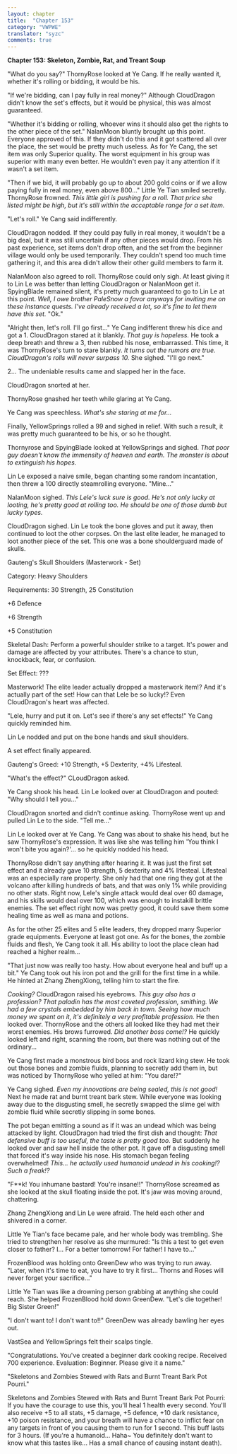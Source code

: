 ```yaml
---
layout: chapter
title:  "Chapter 153"
category: "VWPWE"
translator: "syzc"
comments: true
---
```


**Chapter 153: Skeleton, Zombie, Rat, and Treant Soup**

"What do you say?" ThornyRose looked at Ye Cang. If he really wanted it, whether it's rolling or bidding, it would be his.

"If we're bidding, can I pay fully in real money?" Although CloudDragon didn't know the set's effects, but it would be physical, this was almost guaranteed.

"Whether it's bidding or rolling, whoever wins it should also get the rights to the other piece of the set." NalanMoon bluntly brought up this point. Everyone approved of this. If they didn't do this and it got scattered all over the place, the set would be pretty much useless. As for Ye Cang, the set item was only Superior quality. The worst equipment in his group was superior with many even better. He wouldn't even pay it any attention if it wasn't a set item. 

"Then if we bid, it will probably go up to about 200 gold coins or if we allow paying fully in real money, even above 800..." Little Ye Tian smiled secretly. ThornyRose frowned. *This little girl is pushing for a roll. That price she listed might be high, but it's still within the acceptable range for a set item.*

"Let's roll." Ye Cang said indifferently.

CloudDragon nodded. If they could pay fully in real money, it wouldn't be a big deal, but it was still uncertain if any other pieces would drop. From his past experience, set items don't drop often, and the set from the beginner village would only be used temporarily. They couldn't spend too much time gathering it, and this area didn't allow their other guild members to farm it.

NalanMoon also agreed to roll. ThornyRose could only sigh. At least giving it to Lin Le was better than letting CloudDragon or NalanMoon get it. SpyingBlade remained silent, it's pretty much guaranteed to go to Lin Le at this point. *Well, I owe brother PaleSnow a favor anyways for inviting me on these instance quests. I've already received a lot, so it's fine to let them have this set.* "Ok."

"Alright then, let's roll. I'll go first..." Ye Cang indifferent threw his dice and got a 1. CloudDragon stared at it blankly. *That guy is hopeless.* He took a deep breath and threw a 3, then rubbed his nose, embarrassed. This time, it was ThornyRose's turn to stare blankly. *It turns out the rumors are true. CloudDragon's rolls will never surpass 10.* She sighed. "I'll go next."

2... The undeniable results came and slapped her in the face.

CloudDragon snorted at her.

ThornyRose gnashed her teeth while glaring at Ye Cang.

Ye Cang was speechless. *What's she staring at me for...*

Finally, YellowSprings rolled a 99 and sighed in relief. With such a result, it was pretty much guaranteed to be his, or so he thought.

Thornyrose and SpyingBlade looked at YellowSprings and sighed. *That poor guy doesn't know the immensity of heaven and earth. The monster is about to extinguish his hopes.*

Lin Le exposed a naive smile, began chanting some random incantation, then threw a 100 directly steamrolling everyone. "Mine..."

NalanMoon sighed. *This Lele's luck sure is good. He's not only lucky at looting, he's pretty good at rolling too. He should be one of those dumb but lucky types.*

CloudDragon sighed. Lin Le took the bone gloves and put it away, then continued to loot the other corpses. On the last elite leader, he managed to loot another piece of the set. This one was a bone shoulderguard made of skulls.

Gauteng's Skull Shoulders (Masterwork - Set)

Category: Heavy Shoulders

Requirements: 30 Strength, 25 Constitution

+6 Defence

+6 Strength

+5 Constitution

Skeletal Dash: Perform a powerful shoulder strike to a target. It's power and damage are affected by your attributes. There's a chance to stun, knockback, fear, or confusion.

Set Effect: ???

Masterwork! The elite leader actually dropped a masterwork item!? And it's actually part of the set! How can that Lele be so lucky!? Even CloudDragon's heart was affected.

"Lele, hurry and put it on. Let's see if there's any set effects!" Ye Cang quickly reminded him.

Lin Le nodded and put on the bone hands and skull shoulders. 

A set effect finally appeared.

Gauteng's Greed: +10 Strength, +5 Dexterity, +4% Lifesteal.

"What's the effect?" CLoudDragon asked.

Ye Cang shook his head. Lin Le looked over at CloudDragon and pouted: "Why should I tell you..."

CloudDragon snorted and didn't continue asking. ThornyRose went up and pulled Lin Le to the side. "Tell me..."

Lin Le looked over at Ye Cang. Ye Cang was about to shake his head, but he saw ThornyRose's expression. It was like she was telling him 'You think I won't bite you again?'... so he quickly nodded his head.

ThornyRose didn't say anything after hearing it. It was just the first set effect and it already gave 10 strength, 5 dexterity and 4% lifesteal. Lifesteal was an especially rare property. She only had that one ring they got at the volcano after killing hundreds of bats, and that was only 1% while providing no other stats. Right now, Lele's single attack would deal over 60 damage, and his skills would deal over 100, which was enough to instakill brittle enemies. The set effect right now was pretty good, it could save them some healing time as well as mana and potions.

As for the other 25 elites and 5 elite leaders, they dropped many Superior grade equipments. Everyone at least got one. As for the bones, the zombie fluids and flesh, Ye Cang took it all. His ability to loot the place clean had reached a higher realm...

"That just now was really too hasty. How about everyone heal and buff up a bit." Ye Cang took out his iron pot and the grill for the first time in a while. He hinted at Zhang ZhengXiong, telling him to start the fire.

*Cooking?* CloudDragon raised his eyebrows. *This guy also has a profession? That paladin has the most coveted profession, smithing. We had a few crystals embedded by him back in town. Seeing how much money we spent on it, it's definitely a very profitable profession.* He then looked over. ThornyRose and the others all looked like they had met their worst enemies. His brows furrowed. *Did another boss come!?* He quickly looked left and right, scanning the room, but there was nothing out of the ordinary...

Ye Cang first made a monstrous bird boss and rock lizard king stew. He took out those bones and zombie fluids, planning to secretly add them in, but was noticed by ThornyRose who yelled at him: "You dare!?"

Ye Cang sighed. *Even my innovations are being sealed, this is not good!* Next he made rat and burnt treant bark stew. While everyone was looking away due to the disgusting smell, he secretly swapped the slime gel with zombie fluid while secretly slipping in some bones.

The pot began emitting a sound as if it was an undead which was being attacked by light. CloudDragon had tried the first dish and thought: *That defensive buff is too useful, the taste is pretty good too.* But suddenly he looked over and saw hell inside the other pot. It gave off a disgusting smell that forced it's way inside his nose. His stomach began feeling overwhelmed! *This... he actually used humanoid undead in his cooking!? Such a freak!?*

"F\*\*k! You inhumane bastard! You're insane!!" ThornyRose screamed as she looked at the skull floating inside the pot. It's jaw was moving around, chattering.

Zhang ZhengXiong and Lin Le were afraid. The held each other and shivered in a corner.

Little Ye Tian's face became pale, and her whole body was trembling. She tried to strengthen her resolve as she murmured: "Is this a test to get even closer to father? I... For a better tomorrow! For father! I have to..."

FrozenBlood was holding onto GreenDew who was trying to run away. "Later, when it's time to eat, you have to try it first... Thorns and Roses will never forget your sacrifice..."

Little Ye Tian was like a drowning person grabbing at anything she could reach. She helped FrozenBlood hold down GreenDew. "Let's die together! Big Sister Green!"

"I don't want to! I don't want to!!" GreenDew was already bawling her eyes out.

VastSea and YellowSprings felt their scalps tingle.

"Congratulations. You've created a beginner dark cooking recipe. Received 700 experience. Evaluation: Beginner. Please give it a name."

"Skeletons and Zombies Stewed with Rats and Burnt Treant Bark Pot Pourri."

Skeletons and Zombies Stewed with Rats and Burnt Treant Bark Pot Pourri: If you have the courage to use this, you'll heal 1 health every second. You'll also receive +5 to all stats, +5 damage, +5 defence, +10 dark resistance, +10 poison resistance, and your breath will have a chance to inflict fear on any targets in front of you causing them to run for 1 second. This buff lasts for 3 hours. (If you're a humanoid... Haha~ You definitely don't want to know what this tastes like... Has a small chance of causing instant death).
